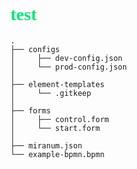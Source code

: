 # <span style="font-family: Academy Engraved LET; color:#00E676">test</span>

    .
    ├── configs
    │     ├── dev-config.json
    │     └── prod-config.json
    │
    ├── element-templates
    │     └── .gitkeep
    │
    ├── forms
    │     ├── control.form
    │     └── start.form
    │
    ├── miranum.json
    └── example-bpmn.bpmn

    

    
